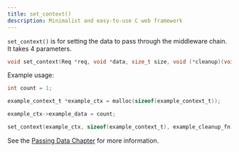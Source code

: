 ```yaml
---
title: set_context()
description: Minimalist and easy-to-use C web framework
---
```


`set_context()` is for setting the data to pass through the middleware chain. It takes 4 parameters.

```c
void set_context(Req *req, void *data, size_t size, void (*cleanup)(void *));
```

Example usage:

```c
int count = 1;

example_context_t *example_ctx = malloc(sizeof(example_context_t));

example_ctx->example_data = count;

set_context(example_ctx, sizeof(example_context_t), example_cleanup_fn);
```

See the [Passing Data Chapter](/docs/middleware/#passing-data) for more information.
